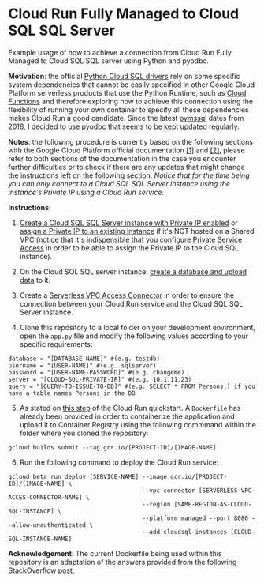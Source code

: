 # Cloud Run Fully Managed to Cloud SQL SQL Server

Example usage of how to achieve a connection from Cloud Run Fully Managed to Cloud SQL SQL server using Python and pyodbc.

**Motivation**: the official [Python Cloud SQL drivers](https://docs.microsoft.com/en-us/sql/connect/python/python-driver-for-sql-server?view=sql-server-linux-2017) rely on some specific system dependencies that cannot be easily specified in other Google Cloud Platform serverless products that use the Python Runtime, such as [Cloud Functions](https://cloud.google.com/functions/docs/concepts/python-runtime) and therefore exploring how to achieve this connection using the flexibility of running your own container to specify all these dependencies makes Cloud Run a good candidate. Since the latest [pymssql](https://pypi.org/project/pymssql/#history) dates from 2018, I decided to use [pyodbc](https://pypi.org/project/pyodbc/#history) that seems to be kept updated regularly.

**Notes**: the following procedure is currently based on the following sections with the Google Cloud Platform official documentation [[1]](https://cloud.google.com/sql/docs/sqlserver/connect-run#private-ip) and [[2]](https://cloud.google.com/run/docs/quickstarts/build-and-deploy#python), please refer to both sections of the documentation in the case you encounter further difficulties or to check if there are any updates that might change the instructions left on the following section. *Notice that for the time being you can only connect to a Cloud SQL SQL Server instance using the instance's Private IP using a Cloud Run service*.

**Instructions**:
1. [Create a Cloud SQL SQL Server instance with Private IP enabled](https://cloud.google.com/sql/docs/sqlserver/configure-private-ip#new-private-instance) or [assign a Private IP to an existing instance](https://cloud.google.com/sql/docs/sqlserver/configure-private-ip#existing-private-instance) if it's NOT hosted on a Shared VPC (notice that it's indispensible that you configure [Private Service Access](https://cloud.google.com/sql/docs/sqlserver/configure-private-services-access) in order to be able to assign the Private IP to the Cloud SQL instance).

2. On the Cloud SQL SQL server instance: [create a database and upload data](https://cloud.google.com/sql/docs/sqlserver/quickstart#create-a-database-and-upload-data) to it.

3. Create a [Serverless VPC Access Connector](https://cloud.google.com/vpc/docs/configure-serverless-vpc-access#creating_a_connector) in order to ensure the connection between your Cloud Run service and the Cloud SQL SQL Server instance.

4. Clone this repository to a local folder on your development environment, open the `app.py` file and modify the following values according to your specific requirements:

```
database = "[DATABASE-NAME]" #(e.g. testdb)
username = "[USER-NAME]" #(e.g. sqlserver)
password = "[USER-NAME-PASSWORD]" #(e.g. changeme)
server = "[CLOUD-SQL-PRIVATE-IP]" #(e.g. 10.1.11.23)
query = "[QUERY-TO-ISSUE-TO-DB]" #(e.g. SELECT * FROM Persons;) if you have a table names Persons in the DB
```

5. As stated on [this step](https://cloud.google.com/run/docs/quickstarts/build-and-deploy#containerizing) of the Cloud Run quickstart. A `Dockerfile` has already been provided in order to containerize the application and upload it to Container Registry using the following commmand within the folder where you cloned the repository:

```
gcloud builds submit --tag gcr.io/[PROJECT-ID]/[IMAGE-NAME]
```

6. Run the following command to deploy the Cloud Run service: 

```
gcloud beta run deploy [SERVICE-NAME] --image gcr.io/[PROJECT-ID]/[IMAGE-NAME] \
                                      --vpc-connector [SERVERLESS-VPC-ACCES-CONNECTOR-NAME] \
                                      --region [SAME-REGION-AS-CLOUD-SQL-INSTANCE] \
                                      --platform managed --port 8080 --allow-unauthenticated \
                                      --add-cloudsql-instances [CLOUD-SQL-INSTANCE-NAME]
```

**Acknowledgement**: The current Dockerfile being used within this repository is an adaptation of the answers provided from the following StackOverflow [post](https://stackoverflow.com/questions/46405777/connect-docker-python-to-sql-server-with-pyodbc).
